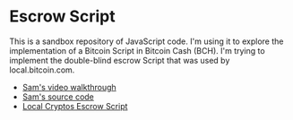 # Escrow Script

This is a sandbox repository of JavaScript code. I'm using it to explore the implementation of a Bitcoin Script in Bitcoin Cash (BCH).
I'm trying to implement the double-blind escrow Script that was used by local.bitcoin.com.

- [Sam's video walkthrough](https://rumble.com/v27r0cq-localcryptosscript.html)
- [Sam's source code](https://pastebin.mozilla.org/k03WgtEQ)
- [Local Cryptos Escrow Script](https://blog.localcryptos.com/bitcoin-cash-trading-begins/)

